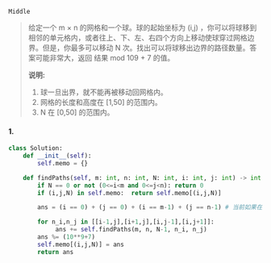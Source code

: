 `Middle`

> 给定一个 m × n 的网格和一个球。球的起始坐标为 (i,j) ，你可以将球移到相邻的单元格内，或者往上、下、左、右四个方向上移动使球穿过网格边界。但是，你最多可以移动 N 次。找出可以将球移出边界的路径数量。答案可能非常大，返回 结果 mod 109 + 7 的值。
>
> **说明:**
>
> 1. 球一旦出界，就不能再被移动回网格内。
> 2. 网格的长度和高度在 [1,50] 的范围内。
> 3. N 在 [0,50] 的范围内。

#### 1. 

```python
class Solution:
    def __init__(self):
        self.memo = {}

    def findPaths(self, m: int, n: int, N: int, i: int, j: int) -> int:
        if N == 0 or not (0<=i<m and 0<=j<n): return 0
        if (i,j,N) in self.memo:  return self.memo[(i,j,N)]

        ans = (i == 0) + (j == 0) + (i == m-1) + (j == n-1) # 当前如果在边缘的话，有几种方式越界

        for n_i,n_j in [[i-1,j],[i+1,j],[i,j-1],[i,j+1]]:
             ans += self.findPaths(m, n, N-1, n_i, n_j)
        ans %= (10**9+7)
        self.memo[(i,j,N)] = ans
        return ans
```

